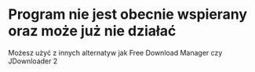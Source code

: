 # Program nie jest obecnie wspierany oraz może już nie działać
Możesz użyć z innych alternatyw jak Free Download Manager czy JDownloader 2
